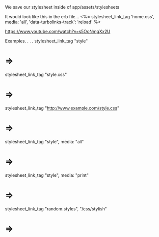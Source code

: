 We save our stylesheet inside of app/assets/stylesheets

It would look like this in the erb file... 
    <%= stylesheet_link_tag 'home.css', media: 'all', 'data-turbolinks-track': 'reload' %>

https://www.youtube.com/watch?v=s5OoNmgXx2U

Examples. . . .
stylesheet_link_tag "style"
# => <link href="/assets/style.css" media="screen" rel="stylesheet" />

stylesheet_link_tag "style.css"
# => <link href="/assets/style.css" media="screen" rel="stylesheet" />

stylesheet_link_tag "http://www.example.com/style.css"
# => <link href="http://www.example.com/style.css" media="screen" rel="stylesheet" />

stylesheet_link_tag "style", media: "all"
# => <link href="/assets/style.css" media="all" rel="stylesheet" />

stylesheet_link_tag "style", media: "print"
# => <link href="/assets/style.css" media="print" rel="stylesheet" />

stylesheet_link_tag "random.styles", "/css/stylish"
# => <link href="/assets/random.styles" media="screen" rel="stylesheet" />
#    <link href="/css/stylish.css" media="screen" rel="stylesheet" />